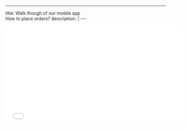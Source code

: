 ---
title: Walk though of our mobile app<br>How to place orders?
description: |
---<div style="text-align: center"><iframe width="560" height="315" src="//www.youtube.com/embed/krYUD6mJZbU" frameborder="0" allowfullscreen></iframe></div>